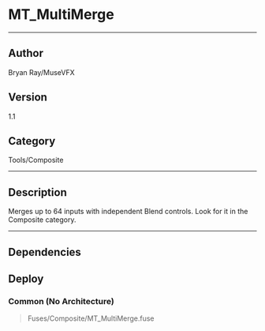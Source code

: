 # MT_MultiMerge
___

## Author
Bryan Ray/MuseVFX

## Version
1.1

## Category
Tools/Composite

___

## Description
<p>Merges up to 64 inputs with independent Blend controls. Look for it in the Composite category.</p>

___

## Dependencies

## Deploy

### Common (No Architecture)

> Fuses/Composite/MT_MultiMerge.fuse  

